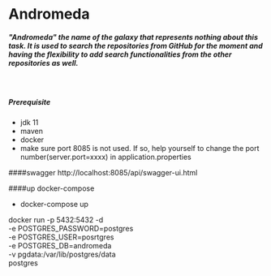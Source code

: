 # Andromeda
##### "Andromeda" the name of the galaxy that represents nothing about this task. It is used to search the repositories from GitHub for the moment and having the flexibility to add search functionalities from the other repositories as well.
<br/>

##### Prerequisite
- jdk 11 
- maven
- docker
- make sure port 8085 is not used. If so, help yourself to change the port number(server.port=xxxx) in application.properties

####swagger 
http://localhost:8085/api/swagger-ui.html

####up docker-compose
- docker-compose up

docker run -p 5432:5432 -d \
    -e POSTGRES_PASSWORD=postgres \
    -e POSTGRES_USER=posrtgres \
    -e POSTGRES_DB=andromeda \
    -v pgdata:/var/lib/postgres/data \
    postgres